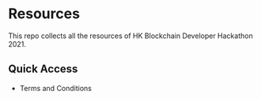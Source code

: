 # Resources
This repo collects all the resources of HK Blockchain Developer Hackathon 2021.

## Quick Access
* Terms and Conditions

